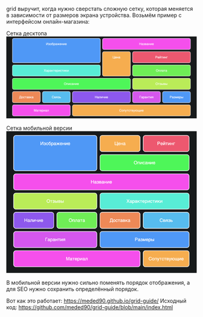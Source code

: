 grid выручит, когда нужно сверстать сложную сетку, которая  меняется в зависимости от размеров экрана устройства. Возьмём пример с интерфейсом онлайн-магазина:

Сетка десктопа
![пример сетки с использованием css grid для десктоп](images%2F1.png)

Сетка мобильной версии
![пример сетки с использованием css grid для мобильной версии](images%2F2.png)

В мобильной версии нужно сильно поменять порядок отображения, а для SEO нужно сохранить определённый порядок.

Вот как это работает:
https://meded90.github.io/grid-guide/
Исходный код:
https://github.com/meded90/grid-guide/blob/main/index.html
